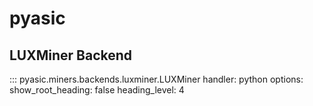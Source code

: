 # pyasic
## LUXMiner Backend

::: pyasic.miners.backends.luxminer.LUXMiner
    handler: python
    options:
        show_root_heading: false
        heading_level: 4
